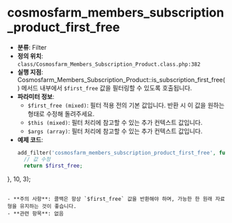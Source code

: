# cosmosfarm_members_subscription_product_first_free

- **분류**: Filter
- **정의 위치**: `class/Cosmosfarm_Members_Subscription_Product.class.php:382`
- **실행 지점**: Cosmosfarm_Members_Subscription_Product::is_subscription_first_free() 메서드 내부에서 `$first_free` 값을 필터링할 수 있도록 호출됩니다.
- **파라미터 정보**:
  - `$first_free (mixed)`: 필터 적용 전의 기본 값입니다. 반환 시 이 값을 원하는 형태로 수정해 돌려주세요.
  - `$this (mixed)`: 필터 처리에 참고할 수 있는 추가 컨텍스트 값입니다.
  - `$args (array)`: 필터 처리에 참고할 수 있는 추가 컨텍스트 값입니다.
- **예제 코드**:
  ```php
  add_filter('cosmosfarm_members_subscription_product_first_free', function($first_free, $this, $args) {
    // 값 수정
    return $first_free;
}, 10, 3);
  ```

- **주의 사항**: 콜백은 항상 `$first_free` 값을 반환해야 하며, 가능한 한 원래 자료형을 유지하는 것이 좋습니다.
- **관련 항목**: 없음
